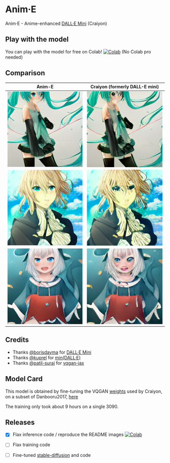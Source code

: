 # Anim·E

Anim·E - Anime-enhanced [DALL·E Mini](https://github.com/borisdayma/dalle-mini) (Craiyon)

## Play with the model

You can play with the model for free on Colab! [![Colab](https://colab.research.google.com/assets/colab-badge.svg)](https://colab.research.google.com/github/cccntu/anim_e/blob/main/app.ipynb) (No Colab pro needed)


## Comparison

| Anim-E              |  Craiyon (formerly DALL-E mini) |
:-------------------------:|:-------------------------:
![](assets/images/hatsune_miku(Anim-E).png)  |  ![](assets/images/hatsune_miku(Craiyon).png)
![](assets/images/violet_evergarden(Anim-E).png)  |  ![](assets/images/violet_evergarden(Craiyon).png)
![](assets/images/vtuber_gawr_gura(Anim-E).png)  |  ![](assets/images/vtuber_gawr_gura(Craiyon).png)

## Credits

* Thanks [@borisdayma](https://github.com/borisdayma) for [DALL·E Mini](https://github.com/borisdayma/dalle-mini)
* Thanks [@kuprel](https://github.com/kuprel) for [min(DALL·E)](https://github.com/kuprel/min-dalle)
* Thanks [@patil-suraj](https://github.com/patil-suraj) for [vqgan-jax](https://github.com/patil-suraj/vqgan-jax)


## Model Card

This model is obtained by fine-tuning the VQGAN [weights](https://huggingface.co/dalle-mini/vqgan_imagenet_f16_16384) used by Craiyon, on a subset of Danbooru2017, [here](https://www.kaggle.com/datasets/mylesoneill/tagged-anime-illustrations)

The training only took about 9 hours on a single 3090.

## Releases

* [x] Flax inference code / reproduce the README images [![Colab](https://colab.research.google.com/assets/colab-badge.svg)](https://colab.research.google.com/github/cccntu/anim_e/blob/main/notebooks/generate-readme-images.ipynb)

* [ ] Flax training code
* [ ] Fine-tuned [stable-diffusion](https://github.com/CompVis/stable-diffusion/blob/main/README.md) and code
